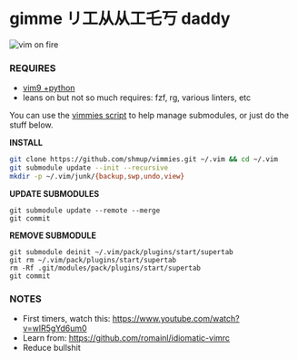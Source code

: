 gimme リ工从从工乇丂 daddy
===================

![vim on fire](https://jtm.keybase.pub/tmp/vim_on_fire.gif)

### REQUIRES

- [vim9 +python](https://github.com/shmup/vimmies/wiki/Installing-vim8)
- leans on but not so much requires: fzf, rg, various linters, etc

You can use the [vimmies script](https://github.com/shmup/vimmies/blob/master/vimmies) to help manage submodules, or just do the stuff below.

**INSTALL**

```sh
git clone https://github.com/shmup/vimmies.git ~/.vim && cd ~/.vim
git submodule update --init --recursive
mkdir -p ~/.vim/junk/{backup,swp,undo,view}
```

**UPDATE SUBMODULES**
```
git submodule update --remote --merge
git commit
```

**REMOVE SUBMODULE**
```
git submodule deinit ~/.vim/pack/plugins/start/supertab
git rm ~/.vim/pack/plugins/start/supertab
rm -Rf .git/modules/pack/plugins/start/supertab
git commit
```

### NOTES

- First timers, watch this: https://www.youtube.com/watch?v=wlR5gYd6um0
- Learn from: https://github.com/romainl/idiomatic-vimrc
- Reduce bullshit
